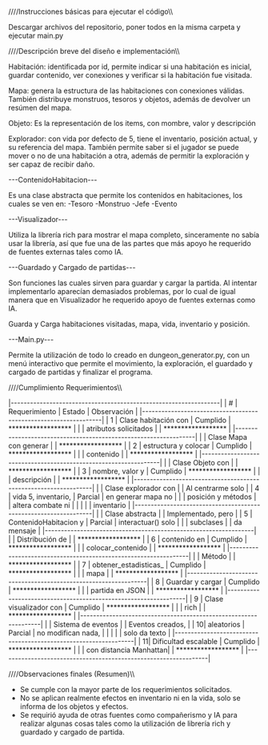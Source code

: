////Instrucciones básicas para ejecutar el código\\\\

Descargar archivos del repositorio, poner todos en la misma carpeta y ejecutar main.py


////Descripción breve del diseño e implementación\\\\

Habitación: identificada por id, permite indicar si una habitación es inicial, guardar contenido, 
ver conexiones y verificar si la habitación fue visitada.

Mapa: genera la estructura de las habitaciones con conexiones válidas. 
También distribuye monstruos, tesoros y objetos, además de devolver un resúmen del mapa.

Objeto: Es la representación de los items, con mombre, valor y descripción

Explorador: con vida por defecto de 5, tiene el inventario, posición actual, y su referencia del mapa. 
También permite saber si el jugador se puede mover o no de una habitación a otra, además de permitir
la exploración y ser capaz de recibir daño.

---ContenidoHabitacion---

Es una clase abstracta que permite los contenidos en habitaciones, los cuales se ven en:
-Tesoro
-Monstruo
-Jefe
-Evento

---Visualizador---

Utiliza la librería rich para mostrar el mapa completo, sinceramente no sabía usar la librería, así que fue una de las partes que más apoyo he requerido
de fuentes externas tales como IA.

---Guardado y Cargado de partidas---

Son funciones las cuales sirven para guardar y cargar la partida.
Al intentar implementarlo aparecían demasiados problemas, por lo cual de igual manera que en Visualizador he requerido apoyo
de fuentes externas como IA.

Guarda y Carga habitaciones visitadas, mapa, vida, inventario y posición.

---Main.py---

Permite la utilización de todo lo creado en dungeon_generator.py, con un menú interactivo que permite el movimiento, la exploración,
el guardado y cargado de partidas y finalizar el programa.


////Cumplimiento Requerimientos\\\\

|-----------------------------------------------------------------|
| # |      Requerimiento     |     Estado    |    Observación     |
|-----------------------------------------------------------------|
| 1 | Clase habitación con   |    Cumplido   | ****************** |
|   | atributos solicitados  |               | ****************** |
|-----------------------------------------------------------------|
|   | Clase Mapa con generar |               | ****************** |
| 2 | estructura y colocar   |    Cumplido   | ****************** |
|   | contenido              |               | ****************** |
|-----------------------------------------------------------------|
|   | Clase Objeto con       |               | ****************** |
| 3 | nombre, valor y        |    Cumplido   | ****************** |
|   | descripción            |               | ****************** |
|-----------------------------------------------------------------|
|   | Clase explorador con   |               | Al centrarme solo  |
| 4 | vida 5, inventario,    |    Parcial    | en generar mapa no |
|   | posición y métodos     |               | altera combate ni  |
|   |                        |               | inventario         |
|-----------------------------------------------------------------|
|   | Clase abstracta        |               | Implementado, pero |
| 5 | ContenidoHabitacion y  |    Parcial    | interactuar() solo |
|   | subclases              |               | da mensaje         |
|-----------------------------------------------------------------|
|   | Distribución de        |               | ****************** |
| 6 | contenido en           |    Cumplido   | ****************** |
|   | colocar_contenido      |               | ****************** |
|-----------------------------------------------------------------|
|   | Método                 |               | ****************** |
| 7 | obtener_estadisticas_  |    Cumplido   | ****************** |
|   | mapa                   |               | ****************** |
|-----------------------------------------------------------------|
| 8 | Guardar y cargar       |    Cumplido   | ****************** |
|   | partida en JSON        |               | ****************** |
|-----------------------------------------------------------------|
| 9 | Clase visualizador con |    Cumplido   | ****************** |
|   | rich                   |               | ****************** |
|-----------------------------------------------------------------|
|   | Sistema de eventos     |               | Eventos creados,   |
| 10| aleatorios             |    Parcial    | no modifican nada, |
|   |                        |               | solo da texto      |
|-----------------------------------------------------------------|
| 11| Dificultad escalable   |    Cumplido   | ****************** |
|   | con distancia Manhattan|               | ****************** |
|-----------------------------------------------------------------|


////Observaciones finales (Resumen)\\\\

- Se cumple con la mayor parte de los requerimientos solicitados.
- No se aplican realmente efectos en inventario ni en la vida, solo se informa de los objetos y efectos.
- Se requirió ayuda de otras fuentes como compañerismo y IA para realizar algunas cosas tales como la utilización de librería rich y 
guardado y cargado de partida.